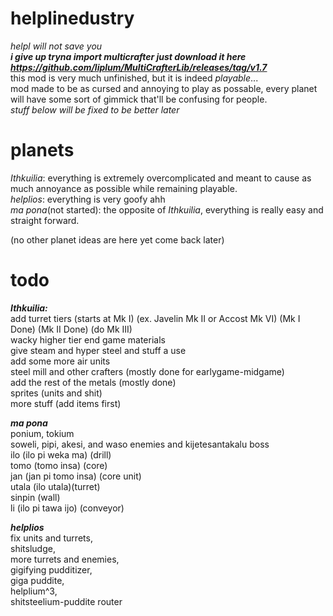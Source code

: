 # helplinedustry
*helpl will not save you*  
***i give up tryna import multicrafter just download it here https://github.com/liplum/MultiCrafterLib/releases/tag/v1.7***  
this mod is very much unfinished, but it is indeed *playable*...  
mod made to be as cursed and annoying to play as possable, every planet will have some sort of gimmick that'll be confusing for people.  
*stuff below will be fixed to be better later*
# planets

*Ithkuilia*: everything is extremely overcomplicated and meant to cause as much annoyance as possible while remaining playable.  
*helplios*: everything is very goofy ahh  
*ma pona*(not started): the opposite of *Ithkuilia*, everything is really easy and straight forward.  

(no other planet ideas are here yet come back later)

# todo

***Ithkuilia:***  
add turret tiers (starts at Mk I) (ex. Javelin Mk II or Accost Mk VI) (Mk I Done) (Mk II Done) (do Mk III)  
wacky higher tier end game materials   
give steam and hyper steel and stuff a use  
add some more air units  
steel mill and other crafters (mostly done for earlygame-midgame)  
add the rest of the metals (mostly done)  
sprites (units and shit)  
more stuff (add items first)

***ma pona***  
ponium, tokium  
soweli, pipi, akesi, and waso enemies and kijetesantakalu boss  
ilo (ilo pi weka ma) (drill)  
tomo (tomo insa) (core)  
jan (jan pi tomo insa) (core unit)  
utala (ilo utala)(turret)  
sinpin (wall)  
li (ilo pi tawa ijo) (conveyor)  

***helplios***  
fix units and turrets,  
shitsludge,  
more turrets and enemies,  
gigifying pudditizer,  
giga puddite,  
helplium^3,  
shitsteelium-puddite router  
